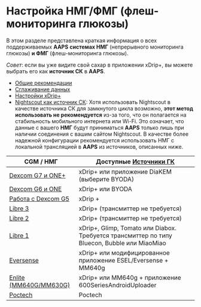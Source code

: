 # Настройка НМГ/ФМГ (флеш-мониторинга глюкозы)

В этом разделе представлена краткая информация о всех поддерживаемых **AAPS** **системах НМГ** (непрерывного мониторинга глюкозы) **и ФМГ** (флеш-мониторинга глюкозы).

*Совет*: если вы уже видите свой сахар в приложении xDrip+, вы можете выбрать его как **источник СК** в **AAPS**.

* [Общие рекомендации](../CompatibleCgms/GeneralCGMRecommendation.md)
* [Сглаживание данных](../CompatibleCgms/SmoothingBloodGlucoseData.md)
* [Настройки xDrip+](../CompatibleCgms/xDrip.md)
* [Nightscout как источник СК](../CompatibleCgms/CgmNightscoutUpload.md): Хотя использовать Nightscout в качестве источника СК для замкнутого цикла возможно, **этот метод использовать не рекомендуется** из-за того, что он полагается на стабильность мобильного интернета или Wi-Fi. Это означает, что данные с вашего **НМГ** будут приниматься **AAPS** только лишь при наличии соединения с вашим сайтом Nightscout. В качестве более надежной конфигурации рекомендуется использовать НМГ с локальной трансляцией в **AAPS** из источников, описанных ниже.

| CGM /  НМГ                                            | Доступные [Источники ГК](../SettingUpAaps/ConfigBuilder.md#bg-source)                        |
| ----------------------------------------------------- | -------------------------------------------------------------------------------------------- |
| [Dexcom G7 и ONE+](../CompatibleCgms/DexcomG7.md)     | xDrip+ или приложение DiaKEM (выберите BYODA)                                                |
| [Dexcom G6 и ONE](../CompatibleCgms/DexcomG6.md)      | xDrip+ или BYODA                                                                             |
| [Работа с Dexcom G5](../CompatibleCgms/DexcomG5.md)   | xDrip +                                                                                      |
| [Libre 3](../CompatibleCgms/Libre3.md)                | xDrip+ (трансмиттер не требуется)                                                            |
| [Libre 2](../CompatibleCgms/Libre2.md)                | xDrip+ (трансмиттер не требуется)                                                            |
| [Libre 1](../CompatibleCgms/Libre1.md)                | xDrip+, Glimp, Tomato или Diabox. Требуется трансмиттер по типу Bluecon, Bubble или MiaoMiao |
| [Eversense](../CompatibleCgms/Eversense.md)           | xDrip+ или модифицированное приложение ESEL/Eversense + MM640g                               |
| [Enlite (MM640G/MM630G)](../CompatibleCgms/MM640g.md) | xDrip+ или MM640g + приложение 600SeriesAndroidUploader                                      |
| [Poctech](../CompatibleCgms/PocTech.md)               | Poctech                                                                                      |